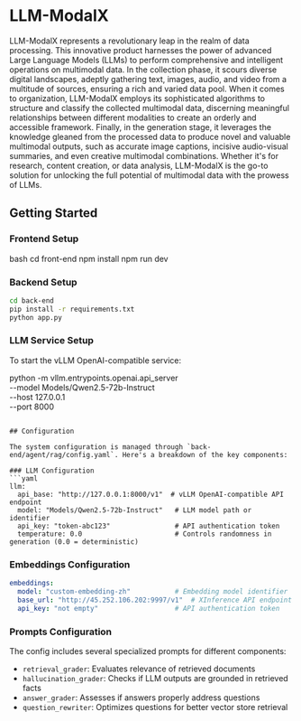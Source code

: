 # LLM-ModalX

LLM-ModalX represents a revolutionary leap in the realm of data processing. This innovative product harnesses the power of advanced Large Language Models (LLMs) to perform comprehensive and intelligent operations on multimodal data. In the collection phase, it scours diverse digital landscapes, adeptly gathering text, images, audio, and video from a multitude of sources, ensuring a rich and varied data pool. When it comes to organization, LLM-ModalX employs its sophisticated algorithms to structure and classify the collected multimodal data, discerning meaningful relationships between different modalities to create an orderly and accessible framework. Finally, in the generation stage, it leverages the knowledge gleaned from the processed data to produce novel and valuable multimodal outputs, such as accurate image captions, incisive audio-visual summaries, and even creative multimodal combinations. Whether it's for research, content creation, or data analysis, LLM-ModalX is the go-to solution for unlocking the full potential of multimodal data with the prowess of LLMs.


## Getting Started

### Frontend Setup
bash
cd front-end
npm install
npm run dev

### Backend Setup
```bash
cd back-end
pip install -r requirements.txt
python app.py
```

### LLM Service Setup
To start the vLLM OpenAI-compatible service:

python -m vllm.entrypoints.openai.api_server \
--model Models/Qwen2.5-72b-Instruct \
--host 127.0.0.1 \
--port 8000
```

## Configuration

The system configuration is managed through `back-end/agent/rag/config.yaml`. Here's a breakdown of the key components:

### LLM Configuration
```yaml
llm:
  api_base: "http://127.0.0.1:8000/v1"  # vLLM OpenAI-compatible API endpoint
  model: "Models/Qwen2.5-72b-Instruct"   # LLM model path or identifier
  api_key: "token-abc123"                # API authentication token
  temperature: 0.0                       # Controls randomness in generation (0.0 = deterministic)
```

### Embeddings Configuration
```yaml
embeddings:
  model: "custom-embedding-zh"           # Embedding model identifier
  base_url: "http://45.252.106.202:9997/v1"  # XInference API endpoint
  api_key: "not empty"                   # API authentication token
```

### Prompts Configuration
The config includes several specialized prompts for different components:
- `retrieval_grader`: Evaluates relevance of retrieved documents
- `hallucination_grader`: Checks if LLM outputs are grounded in retrieved facts
- `answer_grader`: Assesses if answers properly address questions
- `question_rewriter`: Optimizes questions for better vector store retrieval